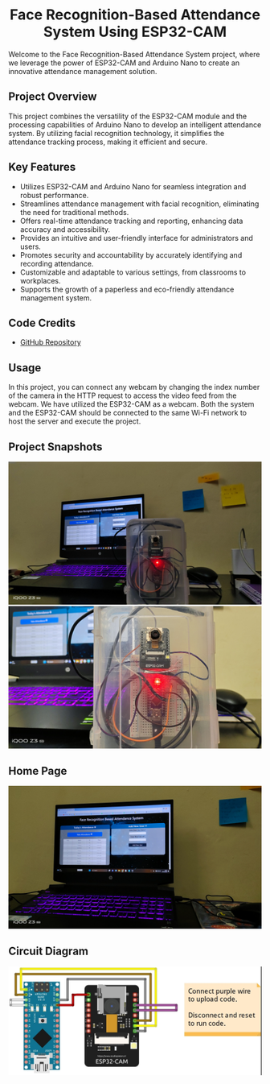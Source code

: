<div align="center">
  <h1>Face Recognition-Based Attendance System Using
    ESP32-CAM</h1>
</div>


Welcome to the Face Recognition-Based Attendance System project, where we leverage the power of ESP32-CAM and Arduino Nano to create an innovative attendance management solution.

## Project Overview

This project combines the versatility of the ESP32-CAM module and the processing capabilities of Arduino Nano to develop an intelligent attendance system. By utilizing facial recognition technology, it simplifies the attendance tracking process, making it efficient and secure.

## Key Features

- Utilizes ESP32-CAM and Arduino Nano for seamless integration and robust performance.
- Streamlines attendance management with facial recognition, eliminating the need for traditional methods.
- Offers real-time attendance tracking and reporting, enhancing data accuracy and accessibility.
- Provides an intuitive and user-friendly interface for administrators and users.
- Promotes security and accountability by accurately identifying and recording attendance.
- Customizable and adaptable to various settings, from classrooms to workplaces.
- Supports the growth of a paperless and eco-friendly attendance management system.

## Code Credits

- [GitHub Repository](https://github.com/sharmaji27)

## Usage

In this project, you can connect any webcam by changing the index number of the camera in the HTTP request to access the video feed from the webcam. We have utilized the ESP32-CAM as a webcam. Both the system and the ESP32-CAM should be connected to the same Wi-Fi network to host the server and execute the project.

## Project Snapshots

![Snapshot 1](./IMG_20230624_194937.jpg)
![Snapshot 2](./IMG_20230624_195222.jpg)

## Home Page

![Home Page](./IMG_20230624_195013.jpg)

## Circuit Diagram

![Home Page](./Circuit-diagram.jpg)
